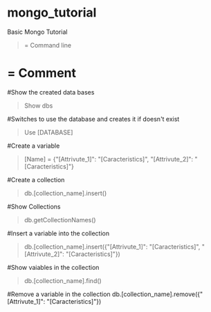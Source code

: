 # mongo_tutorial
Basic Mongo Tutorial

> = Command line
# = Comment


#Show the created data bases
>Show dbs


#Switches to use the database and creates it if doesn't exist
>Use [DATABASE]


#Create a variable
>[Name] = {"[Attrivute_1]": "[Caracteristics]", "[Attrivute_2]": "[Caracteristics]"}


#Create a collection
>db.[collection_name].insert()


#Show Collections
> db.getCollectionNames()


#Insert a variable into the collection
>db.[collection_name].insert({"[Attrivute_1]": "[Caracteristics]", "[Attrivute_2]": "[Caracteristics]"})


#Show vaiables in the collection
>db.[collection_name].find()


#Remove a variable in the collection
db.[collection_name].remove({"[Attrivute_1]": "[Caracteristics]"})
